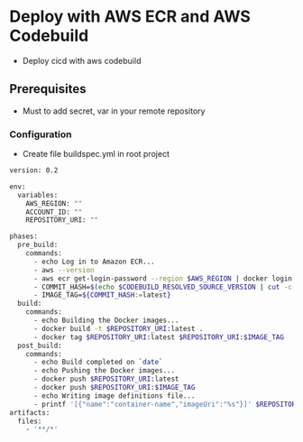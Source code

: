 # Deploy with AWS ECR and AWS Codebuild

- Deploy cicd with aws codebuild

## Prerequisites

- Must to add secret, var in your remote repository

### Configuration

- Create file buildspec.yml in root project

```bash
version: 0.2

env:
  variables:
    AWS_REGION: ""
    ACCOUNT_ID: ""
    REPOSITORY_URI: ""

phases:
  pre_build:
    commands:
      - echo Log in to Amazon ECR...
      - aws --version
      - aws ecr get-login-password --region $AWS_REGION | docker login --username AWS --password-stdin $ACCOUNT_ID.dkr.ecr.$AWS_REGION.amazonaws.com
      - COMMIT_HASH=$(echo $CODEBUILD_RESOLVED_SOURCE_VERSION | cut -c 1-7)
      - IMAGE_TAG=${COMMIT_HASH:=latest}
  build:
    commands:
      - echo Building the Docker images...
      - docker build -t $REPOSITORY_URI:latest .
      - docker tag $REPOSITORY_URI:latest $REPOSITORY_URI:$IMAGE_TAG
  post_build:
    commands:
      - echo Build completed on `date`
      - echo Pushing the Docker images...
      - docker push $REPOSITORY_URI:latest
      - docker push $REPOSITORY_URI:$IMAGE_TAG
      - echo Writing image definitions file...
      - printf '[{"name":"container-name","imageUri":"%s"}]' $REPOSITORY_URI:$IMAGE_TAG > imagedefinitions.json
artifacts:
  files:
    - '**/*'
```
